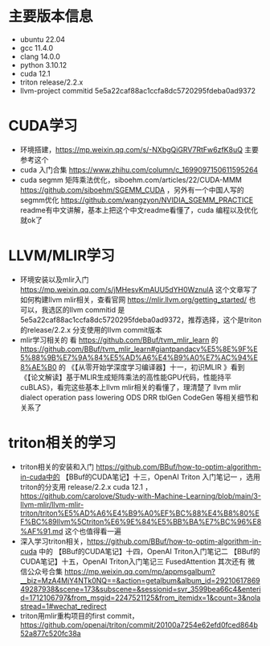 # 主要版本信息
- ubuntu 22.04
- gcc 11.4.0
- clang 14.0.0
- python 3.10.12
- cuda 12.1
- triton release/2.2.x
- llvm-project commitid 5e5a22caf88ac1ccfa8dc5720295fdeba0ad9372
# CUDA学习
- 环境搭建，https://mp.weixin.qq.com/s/-NXbgQiGRV7RtFw6zfK8uQ  主要参考这个
- cuda 入门合集 https://www.zhihu.com/column/c_1699097150611595264
- cuda segmm 矩阵乘法优化，siboehm.com/articles/22/CUDA-MMM https://github.com/siboehm/SGEMM_CUDA  ，另外有一个中国人写的 segmm优化 https://github.com/wangzyon/NVIDIA_SGEMM_PRACTICE  readme有中文讲解，基本上把这个中文readme看懂了，cuda 编程以及优化就ok了

# LLVM/MLIR学习
- 环境安装以及mlir入门 https://mp.weixin.qq.com/s/jMHesvKmAUU5dYH0WznulA  这个文章写了如何构建llvm mlir相关，查看官网 https://mlir.llvm.org/getting_started/ 也可以，我选区的llvm  commitid 是 5e5a22caf88ac1ccfa8dc5720295fdeba0ad9372，推荐选择，这个是triton 的release/2.2.x 分支使用的llvm commit版本
- mlir学习相关的 看 https://github.com/BBuf/tvm_mlir_learn 的 https://github.com/BBuf/tvm_mlir_learn#giantpandacv%E5%8E%9F%E5%88%9B%E7%9A%84%E5%AD%A6%E4%B9%A0%E7%AC%94%E8%AE%B0  的 《【从零开始学深度学习编译器】十一，初识MLIR 》看到 《【论文解读】基于MLIR生成矩阵乘法的高性能GPU代码，性能持平cuBLAS》，看完这些基本上llvm mlir相关的看懂了，理清楚了 llvm mlir dialect operation pass lowering ODS DRR tblGen CodeGen 等相关细节和关系了

# triton相关的学习
- triton相关的安装和入门 https://github.com/BBuf/how-to-optim-algorithm-in-cuda中的   【BBuf的CUDA笔记】十三，OpenAI Triton 入门笔记一  ，选用triton的分支用 release/2.2.x cuda 12.1 ，https://github.com/carolove/Study-with-Machine-Learning/blob/main/3-llvm-mlir/llvm-mlir-triton/triton%E5%AD%A6%E4%B9%A0%EF%BC%88%E4%B8%80%EF%BC%89llvm%5Ctriton%E6%9E%84%E5%BB%BA%E7%BC%96%E8%AF%91.md  这个也值得看一遍
- 深入学习triton相关，https://github.com/BBuf/how-to-optim-algorithm-in-cuda 中的 【BBuf的CUDA笔记】十四，OpenAI Triton入门笔记二  【BBuf的CUDA笔记】十五，OpenAI Triton入门笔记三 FusedAttention 其次还有 微信公众号合集  https://mp.weixin.qq.com/mp/appmsgalbum?__biz=MzA4MjY4NTk0NQ==&action=getalbum&album_id=2921061786949287938&scene=173&subscene=&sessionid=svr_3599bea66c4&enterid=1712106797&from_msgid=2247521125&from_itemidx=1&count=3&nolastread=1#wechat_redirect
- triton用mlir重构项目的first commit， https://github.com/openai/triton/commit/20100a7254e62efd0fced864b52a877c520fc38a
